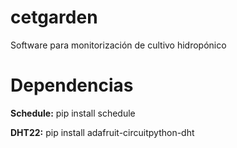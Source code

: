 # cetgarden

Software para monitorización de cultivo hidropónico

# Dependencias
**Schedule:** pip install schedule

**DHT22:** pip install adafruit-circuitpython-dht

